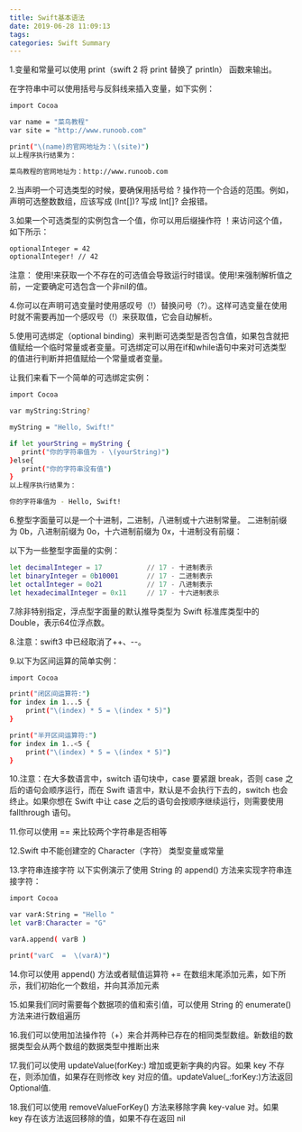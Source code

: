 ```yaml
---
title: Swift基本语法
date: 2019-06-28 11:09:13
tags:
categories: Swift Summary
---
```


1.变量和常量可以使用 print（swift 2 将 print 替换了 println） 函数来输出。

在字符串中可以使用括号与反斜线来插入变量，如下实例：
```bash
import Cocoa

var name = "菜鸟教程"
var site = "http://www.runoob.com"

print("\(name)的官网地址为：\(site)")
以上程序执行结果为：

菜鸟教程的官网地址为：http://www.runoob.com
```

2.当声明一个可选类型的时候，要确保用括号给 ? 操作符一个合适的范围。例如，声明可选整数数组，应该写成 (Int[])? 写成 Int[]? 会报错。

3.如果一个可选类型的实例包含一个值，你可以用后缀操作符 ！来访问这个值，如下所示：

```bash
optionalInteger = 42
optionalInteger! // 42
```
注意：
使用!来获取一个不存在的可选值会导致运行时错误。使用!来强制解析值之前，一定要确定可选包含一个非nil的值。

4.你可以在声明可选变量时使用感叹号（!）替换问号（?）。这样可选变量在使用时就不需要再加一个感叹号（!）来获取值，它会自动解析。

5.使用可选绑定（optional binding）来判断可选类型是否包含值，如果包含就把值赋给一个临时常量或者变量。可选绑定可以用在if和while语句中来对可选类型的值进行判断并把值赋给一个常量或者变量。

让我们来看下一个简单的可选绑定实例：
```bash
import Cocoa

var myString:String?

myString = "Hello, Swift!"

if let yourString = myString {
   print("你的字符串值为 - \(yourString)")
}else{
   print("你的字符串没有值")
}
以上程序执行结果为：

你的字符串值为 - Hello, Swift!
```

6.整型字面量可以是一个十进制，二进制，八进制或十六进制常量。 二进制前缀为 0b，八进制前缀为 0o，十六进制前缀为 0x，十进制没有前缀：

以下为一些整型字面量的实例：
```bash
let decimalInteger = 17           // 17 - 十进制表示
let binaryInteger = 0b10001       // 17 - 二进制表示
let octalInteger = 0o21           // 17 - 八进制表示
let hexadecimalInteger = 0x11     // 17 - 十六进制表示
```

7.除非特别指定，浮点型字面量的默认推导类型为 Swift 标准库类型中的 Double，表示64位浮点数。

8.注意：swift3 中已经取消了++、--。

9.以下为区间运算的简单实例：

```bash
import Cocoa

print("闭区间运算符:")
for index in 1...5 {
    print("\(index) * 5 = \(index * 5)")
}

print("半开区间运算符:")
for index in 1..<5 {
    print("\(index) * 5 = \(index * 5)")
}
```

10.注意：在大多数语言中，switch 语句块中，case 要紧跟 break，否则 case 之后的语句会顺序运行，而在 Swift 语言中，默认是不会执行下去的，switch 也会终止。如果你想在 Swift 中让 case 之后的语句会按顺序继续运行，则需要使用 fallthrough 语句。

11.你可以使用 == 来比较两个字符串是否相等

12.Swift 中不能创建空的 Character（字符） 类型变量或常量

13.字符串连接字符
以下实例演示了使用 String 的 append() 方法来实现字符串连接字符：
```bash
import Cocoa

var varA:String = "Hello "
let varB:Character = "G"

varA.append( varB )

print("varC  =  \(varA)")
```

14.你可以使用 append() 方法或者赋值运算符 += 在数组末尾添加元素，如下所示，我们初始化一个数组，并向其添加元素

15.如果我们同时需要每个数据项的值和索引值，可以使用 String 的 enumerate() 方法来进行数组遍历

16.我们可以使用加法操作符（+）来合并两种已存在的相同类型数组。新数组的数据类型会从两个数组的数据类型中推断出来

17.我们可以使用 updateValue(forKey:) 增加或更新字典的内容。如果 key 不存在，则添加值，如果存在则修改 key 对应的值。updateValue(_:forKey:)方法返回Optional值.

18.我们可以使用 removeValueForKey() 方法来移除字典 key-value 对。如果 key 存在该方法返回移除的值，如果不存在返回 nil 